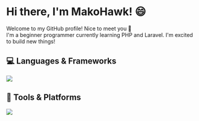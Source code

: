 # Hi there, I'm MakoHawk! 😄

Welcome to my GitHub profile! Nice to meet you 👋
<br/>
I'm a beginner programmer currently learning PHP and Laravel. I'm excited to build new things!

## 💻 Languages & Frameworks
![](https://skillicons.dev/icons?i=php,laravel)

## 🔧 Tools & Platforms
![](https://skillicons.dev/icons?i=linux,git,github,docker,figma)

<!--
**Yuto299/Yuto299** is a ✨ _special_ ✨ repository because its `README.md` (this file) appears on your GitHub profile.

Here are some ideas to get you started:

- 🔭 I’m currently working on ...
- 🌱 I’m currently learning ...
- 👯 I’m looking to collaborate on ...
- 🤔 I’m looking for help with ...
- 💬 Ask me about ...
- 📫 How to reach me: ...
- 😄 Pronouns: ...
- ⚡ Fun fact: ...
-->
